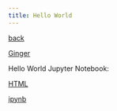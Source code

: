 ```yaml
---
title: Hello World 
---
```

[back](./)

[Ginger](/pics/Ging.jpg)  


Hello World Jupyter Notebook:  

[HTML](/HelloWorld/HelloWorld.html)  

[ipynb](/HelloWorld/HelloWorld.ipynb)






